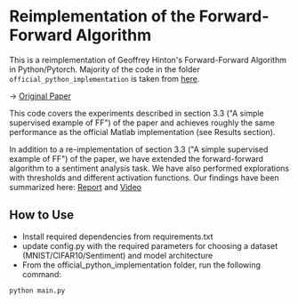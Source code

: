 # Reimplementation of the Forward-Forward Algorithm

This is a reimplementation of Geoffrey Hinton's Forward-Forward Algorithm in Python/Pytorch. Majority of the code in the folder ```official_python_implementation``` is taken from [here](https://github.com/loeweX/Forward-Forward).

&rarr; [Original Paper](https://arxiv.org/abs/2212.13345)


This code covers the experiments described in section 3.3 ("A simple supervised example of FF") of the paper and 
achieves roughly the same performance as the official Matlab implementation (see Results section).

In addition to a re-implementation of section 3.3 ("A simple supervised example of FF") of the paper, we have extended the forward-forward algorithm to a sentiment analysis task. We have also performed explorations with thresholds and different activation functions. Our findings have been summarized here: [Report](https://drive.google.com/file/d/15m5rq16Z0IG8nOqyxyRreH0Fk7oeO7kN/view?usp=share_link) and [Video](https://www.youtube.com/watch?v=hl6uD0mXMAw&t=1s&ab_channel=JonahKornberg)

## How to Use

- Install required dependencies from requirements.txt
- update config.py with the required parameters for choosing a dataset (MNIST/CIFAR10/Sentiment) and model architecture
- From the official_python_implementation folder, run the following command:
```bash
python main.py
```